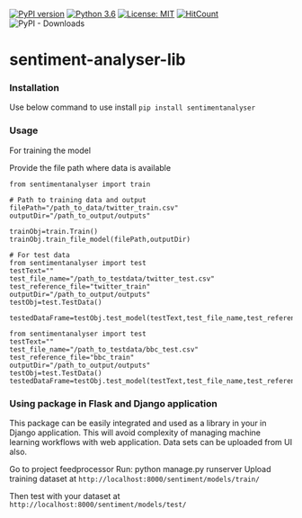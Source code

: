 [![PyPI version](https://badge.fury.io/py/sentimentanalyser.svg)](https://badge.fury.io/py/sentimentanalyser)
[![Python 3.6](https://img.shields.io/badge/python-3.6-blue.svg)](https://www.python.org/downloads/release/python-360/)
[![License: MIT](https://img.shields.io/badge/License-MIT-yellow.svg)](https://opensource.org/licenses/MIT)
[![HitCount](http://hits.dwyl.io/ashhadulislam/sentiment-analyser-lib.svg)](http://hits.dwyl.io/ashhadulislam/sentiment-analyser-lib)
![PyPI - Downloads](https://img.shields.io/pypi/dm/sentimentanalyser.svg)
# sentiment-analyser-lib

### Installation
Use below command to use install 
`pip install sentimentanalyser`

### Usage

For training the model

Provide the file path where data is available
```
from sentimentanalyser import train

# Path to training data and output
filePath="/path_to_data/twitter_train.csv"
outputDir="/path_to_output/outputs"

trainObj=train.Train()
trainObj.train_file_model(filePath,outputDir)
```

```
# For test data
from sentimentanalyser import test
testText=""
test_file_name="/path_to_testdata/twitter_test.csv"
test_reference_file="twitter_train"
outputDir="/path_to_output/outputs"
testObj=test.TestData()

testedDataFrame=testObj.test_model(testText,test_file_name,test_reference_file,outputDir)`
```
```
from sentimentanalyser import test
testText=""
test_file_name="/path_to_testdata/bbc_test.csv"
test_reference_file="bbc_train"
outputDir="/path_to_output/outputs"
testObj=test.TestData()
testedDataFrame=testObj.test_model(testText,test_file_name,test_reference_file,outputDir)
```
### Using package in Flask and Django application
This package can be easily integrated and used as a library in your in Django application. This will avoid complexity of managing machine learning workflows with web application. Data sets can be uploaded from UI also.

Go to project feedprocessor
Run: python manage.py runserver
Upload training dataset at
`http://localhost:8000/sentiment/models/train/`

Then test with your dataset at
`http://localhost:8000/sentiment/models/test/`
